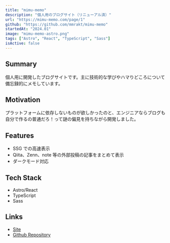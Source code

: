 ```yaml
---
title: "mimu-memo"
description: "個人用のブログサイト（リニューアル済）"
url: "https://mimu-memo.com/page/1"
github: "https://github.com/mmrakt/mimu-memo"
startedAt: "2024.01"
image: "mimu-memo-astro.png"
tags: ["Astro", "React", "TypeScript", "Sass"]
isActive: false
---
```


## Summary

個人用に開発したブログサイトです。主に技術的な学びやハマりどころについて備忘録的にメモしています。

## Motivation

プラットフォームに依存しないものが欲しかったのと、エンジニアならブログも自分で作るの普通だろ！って謎の偏見を持ちながら開発しました。

## Features

- SSG での高速表示
- Qiita、Zenn、note 等の外部投稿の記事をまとめて表示
- ダークモード対応

## Tech Stack

- Astro/React
- TypeScript
- Sass

## Links

- [Site](https://mimu-memo.com/page/1)
- [Github Repository](https://github.com/mmrakt/mimu-memo)
